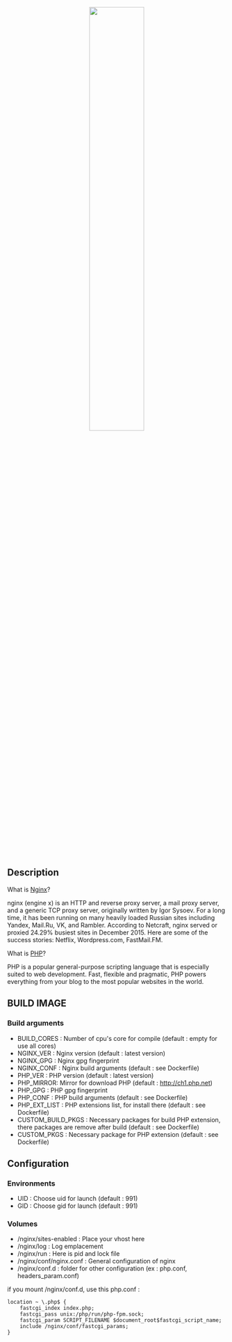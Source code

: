 <p align="center">
  <img width="50%" src="https://upload.wikimedia.org/wikipedia/commons/c/c5/Nginx_logo.svg">
</p>

## Description
What is [Nginx](http://nginx.org)?

nginx (engine x) is an HTTP and reverse proxy server, a mail proxy server, and a generic TCP proxy server, originally written by Igor Sysoev. For a long time, it has been running on many heavily loaded Russian sites including Yandex, Mail.Ru, VK, and Rambler. According to Netcraft, nginx served or proxied 24.29% busiest sites in December 2015. Here are some of the success stories: Netflix, Wordpress.com, FastMail.FM.

What is [PHP](https://secure.php.net/)?

PHP is a popular general-purpose scripting language that is especially suited to web development.
Fast, flexible and pragmatic, PHP powers everything from your blog to the most popular websites in the world.


## BUILD IMAGE
### Build arguments
* BUILD_CORES : Number of cpu's core for compile (default : empty for use all cores)
* NGINX_VER : Nginx version (default : latest version)
* NGINX_GPG : Nginx gpg fingerprint
* NGINX_CONF : Nginx build arguments (default : see Dockerfile)
* PHP_VER : PHP version (default : latest version)
* PHP_MIRROR: Mirror for download PHP (default : http://ch1.php.net)
* PHP_GPG : PHP gpg fingerprint
* PHP_CONF : PHP build arguments (default : see Dockerfile)
* PHP_EXT_LIST : PHP extensions list, for install there (default : see Dockerfile)
* CUSTOM_BUILD_PKGS : Necessary packages for build PHP extension, there packages are remove after build (default : see Dockerfile)
* CUSTOM_PKGS : Necessary package for PHP extension (default : see Dockerfile)


## Configuration
### Environments
* UID : Choose uid for launch (default : 991)
* GID : Choose gid for launch (default : 991)

### Volumes
* /nginx/sites-enabled : Place your vhost here
* /nginx/log : Log emplacement
* /nginx/run : Here is pid and lock file
* /nginx/conf/nginx.conf : General configuration of nginx
* /nginx/conf.d : folder for other configuration (ex : php.conf, headers_param.conf)

if you mount /nginx/conf.d, use this php.conf :
```shell
location ~ \.php$ {
    fastcgi_index index.php;
    fastcgi_pass unix:/php/run/php-fpm.sock;
    fastcgi_param SCRIPT_FILENAME $document_root$fastcgi_script_name;
    include /nginx/conf/fastcgi_params;
}
```
